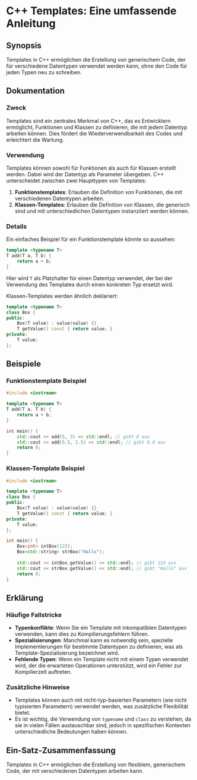 <!--
Meta Description: # C++ Templates: Eine umfassende Anleitung ## Synopsis Templates in C++ ermöglichen die Erstellung von generischem Code, der für verschiedene Datentyp...
Meta Keywords: die, templates, value, std, template
-->

# C++ Templates: Eine umfassende Anleitung

## Synopsis
Templates in C++ ermöglichen die Erstellung von generischem Code, der für verschiedene Datentypen verwendet werden kann, ohne den Code für jeden Typen neu zu schreiben.

## Dokumentation
### Zweck
Templates sind ein zentrales Merkmal von C++, das es Entwicklern ermöglicht, Funktionen und Klassen zu definieren, die mit jedem Datentyp arbeiten können. Dies fördert die Wiederverwendbarkeit des Codes und erleichtert die Wartung.

### Verwendung
Templates können sowohl für Funktionen als auch für Klassen erstellt werden. Dabei wird der Datentyp als Parameter übergeben. C++ unterscheidet zwischen zwei Haupttypen von Templates:

1. **Funktionstemplates**: Erlauben die Definition von Funktionen, die mit verschiedenen Datentypen arbeiten.
2. **Klassen-Templates**: Erlauben die Definition von Klassen, die generisch sind und mit unterschiedlichen Datentypen instanziiert werden können.

### Details
Ein einfaches Beispiel für ein Funktionstemplate könnte so aussehen:

```cpp
template <typename T>
T add(T a, T b) {
    return a + b;
}
```

Hier wird `T` als Platzhalter für einen Datentyp verwendet, der bei der Verwendung des Templates durch einen konkreten Typ ersetzt wird.

Klassen-Templates werden ähnlich deklariert:

```cpp
template <typename T>
class Box {
public:
    Box(T value) : value(value) {}
    T getValue() const { return value; }
private:
    T value;
};
```

## Beispiele
### Funktionstemplate Beispiel
```cpp
#include <iostream>

template <typename T>
T add(T a, T b) {
    return a + b;
}

int main() {
    std::cout << add(5, 3) << std::endl; // gibt 8 aus
    std::cout << add(5.5, 2.5) << std::endl; // gibt 8.0 aus
    return 0;
}
```

### Klassen-Template Beispiel
```cpp
#include <iostream>

template <typename T>
class Box {
public:
    Box(T value) : value(value) {}
    T getValue() const { return value; }
private:
    T value;
};

int main() {
    Box<int> intBox(123);
    Box<std::string> strBox("Hallo");
    
    std::cout << intBox.getValue() << std::endl; // gibt 123 aus
    std::cout << strBox.getValue() << std::endl; // gibt "Hallo" aus
    return 0;
}
```

## Erklärung
### Häufige Fallstricke
- **Typenkonflikte**: Wenn Sie ein Template mit inkompatiblen Datentypen verwenden, kann dies zu Kompilierungsfehlern führen.
- **Spezialisierungen**: Manchmal kann es notwendig sein, spezielle Implementierungen für bestimmte Datentypen zu definieren, was als Template-Spezialisierung bezeichnet wird.
- **Fehlende Typen**: Wenn ein Template nicht mit einem Typen verwendet wird, der die erwarteten Operationen unterstützt, wird ein Fehler zur Kompilierzeit auftreten.

### Zusätzliche Hinweise
- Templates können auch mit nicht-typ-basierten Parametern (wie nicht typisierten Parametern) verwendet werden, was zusätzliche Flexibilität bietet.
- Es ist wichtig, die Verwendung von `typename` und `class` zu verstehen, da sie in vielen Fällen austauschbar sind, jedoch in spezifischen Kontexten unterschiedliche Bedeutungen haben können.

## Ein-Satz-Zusammenfassung
Templates in C++ ermöglichen die Erstellung von flexiblem, generischem Code, der mit verschiedenen Datentypen arbeiten kann.